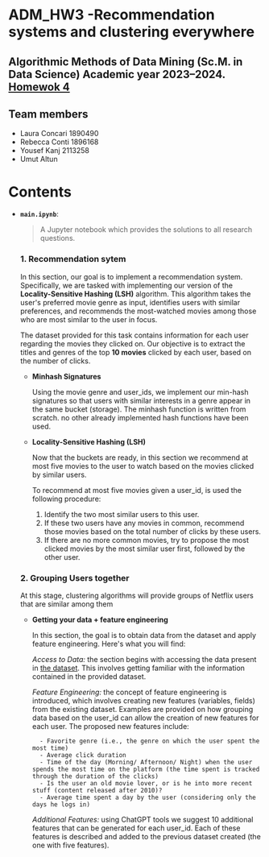 # ADM_HW3 -Recommendation systems and clustering everywhere
Algorithmic Methods of Data Mining (Sc.M. in Data Science) Academic year 2023–2024. [Homewok 4](https://github.com/Sapienza-University-Rome/ADM/tree/master/2023/Homework_4)
---

## Team members
* Laura Concari 1890490
* Rebecca Conti 1896168 
* Yousef Kanj 2113258
* Umut Altun 

# Contents
* __`main.ipynb`__: 
	> A Jupyter notebook which provides the solutions to all research questions.

    ### 1. Recommendation sytem
    
    In this section, our goal is to implement a recommendation system. Specifically, we are tasked with implementing our version of the **Locality-Sensitive Hashing (LSH)** algorithm. This algorithm takes the user's preferred movie genre as input, identifies users with similar preferences, and recommends the most-watched movies among those who are most similar to the user in focus.

    The dataset provided for this task contains information for each user regarding the movies they clicked on. Our objective is to extract the titles and genres of the top **10 movies** clicked by each user, based on the number of clicks. 

    * **Minhash Signatures**
    
        Using the movie genre and user_ids, we implement our min-hash signatures so that users with similar interests in a genre appear in the same bucket (storage).
        The minhash function is written from scratch. no other already implemented hash functions have been used.

    * **Locality-Sensitive Hashing (LSH)**

        Now that the buckets are ready, in this section we recommend at most five movies to the user to watch based on the movies clicked by similar users.

        To recommend at most five movies given a user_id, is used the following procedure:

        1. Identify the two most similar users to this user.
        2. If these two users have any movies in common, recommend those movies based on the total number of clicks by these users.
        3. If there are no more common movies, try to propose the most clicked movies by the most similar user first, followed by the other user.

    ### 2. Grouping Users together
    At this stage, clustering algorithms will provide groups of Netflix users that are similar among them

    * **Getting your data + feature engineering** 

        In this section, the goal is to obtain data from the dataset and apply feature engineering. Here's what you will find:

        _Access to Data:_ the section begins with accessing the data present in [the dataset](https://www.kaggle.com/datasets/vodclickstream/netflix-audience-behaviour-uk-movies). This involves getting familiar with the information contained in the provided dataset.

        _Feature Engineering:_ the concept of feature engineering is introduced, which involves creating new features (variables, fields) from the existing dataset. Examples are provided on how grouping data based on the user_id can allow the creation of new features for each user.
        The proposed new features include:

            - Favorite genre (i.e., the genre on which the user spent the most time)
            - Average click duration
            - Time of the day (Morning/ Afternoon/ Night) when the user spends the most time on the platform (the time spent is tracked through the duration of the clicks)
            - Is the user an old movie lover, or is he into more recent stuff (content released after 2010)?
            - Average time spent a day by the user (considering only the days he logs in)

        _Additional Features:_ using ChatGPT tools we suggest  10 additional features that can be generated for each user_id. Each of these features is described and added to the previous dataset created (the one with five features). 

